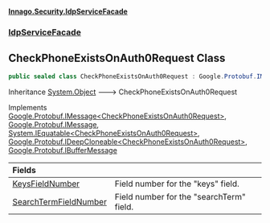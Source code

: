 #### [Innago\.Security\.IdpServiceFacade](../../index.md 'index')
### [IdpServiceFacade](../index.md 'IdpServiceFacade')

## CheckPhoneExistsOnAuth0Request Class

```csharp
public sealed class CheckPhoneExistsOnAuth0Request : Google.Protobuf.IMessage<IdpServiceFacade.CheckPhoneExistsOnAuth0Request>, Google.Protobuf.IMessage, System.IEquatable<IdpServiceFacade.CheckPhoneExistsOnAuth0Request>, Google.Protobuf.IDeepCloneable<IdpServiceFacade.CheckPhoneExistsOnAuth0Request>, Google.Protobuf.IBufferMessage
```

Inheritance [System\.Object](https://learn.microsoft.com/en-us/dotnet/api/system.object 'System\.Object') &#129106; CheckPhoneExistsOnAuth0Request

Implements [Google\.Protobuf\.IMessage&lt;](https://learn.microsoft.com/en-us/dotnet/api/google.protobuf.imessage-1 'Google\.Protobuf\.IMessage\`1')[CheckPhoneExistsOnAuth0Request](index.md 'IdpServiceFacade\.CheckPhoneExistsOnAuth0Request')[&gt;](https://learn.microsoft.com/en-us/dotnet/api/google.protobuf.imessage-1 'Google\.Protobuf\.IMessage\`1'), [Google\.Protobuf\.IMessage](https://learn.microsoft.com/en-us/dotnet/api/google.protobuf.imessage 'Google\.Protobuf\.IMessage'), [System\.IEquatable&lt;](https://learn.microsoft.com/en-us/dotnet/api/system.iequatable-1 'System\.IEquatable\`1')[CheckPhoneExistsOnAuth0Request](index.md 'IdpServiceFacade\.CheckPhoneExistsOnAuth0Request')[&gt;](https://learn.microsoft.com/en-us/dotnet/api/system.iequatable-1 'System\.IEquatable\`1'), [Google\.Protobuf\.IDeepCloneable&lt;](https://learn.microsoft.com/en-us/dotnet/api/google.protobuf.ideepcloneable-1 'Google\.Protobuf\.IDeepCloneable\`1')[CheckPhoneExistsOnAuth0Request](index.md 'IdpServiceFacade\.CheckPhoneExistsOnAuth0Request')[&gt;](https://learn.microsoft.com/en-us/dotnet/api/google.protobuf.ideepcloneable-1 'Google\.Protobuf\.IDeepCloneable\`1'), [Google\.Protobuf\.IBufferMessage](https://learn.microsoft.com/en-us/dotnet/api/google.protobuf.ibuffermessage 'Google\.Protobuf\.IBufferMessage')

| Fields | |
| :--- | :--- |
| [KeysFieldNumber](KeysFieldNumber.md 'IdpServiceFacade\.CheckPhoneExistsOnAuth0Request\.KeysFieldNumber') | Field number for the "keys" field\. |
| [SearchTermFieldNumber](SearchTermFieldNumber.md 'IdpServiceFacade\.CheckPhoneExistsOnAuth0Request\.SearchTermFieldNumber') | Field number for the "searchTerm" field\. |
